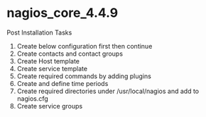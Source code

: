 # nagios_core_4.4.9




Post Installation Tasks

1. Create below configuration first then continue
2. Create contacts and contact groups
3. Create Host template
4. Create service template
5. Create required commands by adding plugins
6. Create and define time periods
7. Create required directories under /usr/local/nagios and add to nagios.cfg
8. Create service groups
